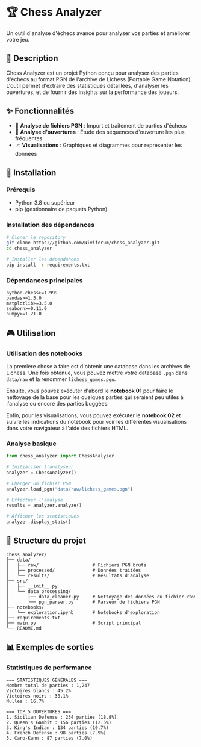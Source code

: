 # 🏆 Chess Analyzer

Un outil d'analyse d'échecs avancé pour analyser vos parties et améliorer votre jeu.

## 📖 Description

Chess Analyzer est un projet Python conçu pour analyser des parties d'échecs au format PGN de l'archive de Lichess (Portable Game Notation). L'outil permet d'extraire des statistiques détaillées, d'analyser les ouvertures, et de fournir des insights sur la performance des joueurs.

## ✨ Fonctionnalités

- 📁 **Analyse de fichiers PGN** : Import et traitement de parties d'échecs
- 🎯 **Analyse d'ouvertures** : Étude des séquences d'ouverture les plus fréquentes
- 📈 **Visualisations** : Graphiques et diagrammes pour représenter les données

## 🚀 Installation

### Prérequis

- Python 3.8 ou supérieur
- pip (gestionnaire de paquets Python)

### Installation des dépendances

```bash
# Cloner le repository
git clone https://github.com/Niviferum/chess_analyzer.git
cd chess_analyzer

# Installer les dépendances
pip install -r requirements.txt
```

### Dépendances principales

```
python-chess>=1.999
pandas>=1.5.0
matplotlib>=3.5.0
seaborn>=0.11.0
numpy>=1.21.0
```

## 🎮 Utilisation

### Utilisation des notebooks

La première chose à faire est d'obtenir une database dans les archives de Lichess. Une fois obtenue, vous pouvez mettre votre database `.pgn` dans `data/raw` et la renommer `lichess_games.pgn`.

Ensuite, vous pouvez exécuter d'abord le **notebook 01** pour faire le nettoyage de la base pour les quelques parties qui seraient peu utiles à l'analyse ou encore des parties buggées.

Enfin, pour les visualisations, vous pouvez exécuter le **notebook 02** et suivre les indications du notebook pour voir les différentes visualisations dans votre navigateur à l'aide des fichiers HTML.

### Analyse basique

```python
from chess_analyzer import ChessAnalyzer

# Initialiser l'analyseur
analyzer = ChessAnalyzer()

# Charger un fichier PGN
analyzer.load_pgn("data/raw/lichess_games.pgn")

# Effectuer l'analyse
results = analyzer.analyze()

# Afficher les statistiques
analyzer.display_stats()
```

## 📁 Structure du projet

```
chess_analyzer/
├── data/
│   ├── raw/                    # Fichiers PGN bruts
│   ├── processed/              # Données traitées
│   └── results/                # Résultats d'analyse
├── src/
│   ├── __init__.py
│   └── data_processing/
│       ├── data_cleaner.py     # Nettoyage des données du fichier raw
│       └── pgn_parser.py       # Parseur de fichiers PGN
├── notebooks/
│   └── exploration.ipynb       # Notebooks d'exploration
├── requirements.txt
├── main.py                     # Script principal
└── README.md
```

## 📊 Exemples de sorties

### Statistiques de performance

```
=== STATISTIQUES GÉNÉRALES ===
Nombre total de parties : 1,247
Victoires blancs : 45.2%
Victoires noirs : 38.1%
Nulles : 16.7%

=== TOP 5 OUVERTURES ===
1. Sicilian Defense : 234 parties (18.8%)
2. Queen's Gambit : 156 parties (12.5%)
3. King's Indian : 134 parties (10.7%)
4. French Defense : 98 parties (7.9%)
5. Caro-Kann : 87 parties (7.0%)
```

